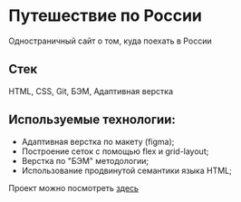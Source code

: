 # Путешествие по России
Одностраничный сайт о том, куда поехать в России

## Стек
HTML, CSS, Git, БЭМ, Адаптивная верстка

## Используемые технологии:
* Адаптивная верстка по макету (figma);
* Построение сеток с помощью flex и grid-layout;
* Верстка по "БЭМ" методологии;
* Использование продвинутой семантики языка HTML;

Проект можно посмотреть [здесь](https://oleg-glukhov1.github.io/russian-travel/)
